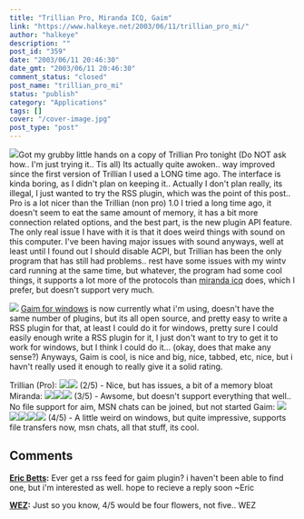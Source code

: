 ```yaml
---
title: "Trillian Pro, Miranda ICQ, Gaim"
link: "https://www.halkeye.net/2003/06/11/trillian_pro_mi/"
author: "halkeye"
description: ""
post_id: "359"
date: "2003/06/11 20:46:30"
date_gmt: "2003/06/11 20:46:30"
comment_status: "closed"
post_name: "trillian_pro_mi"
status: "publish"
category: "Applications"
tags: []
cover: "/cover-image.jpg"
post_type: "post"
---
```


![](http://gallery.halkeye.net/albums/screenshots/untitled.thumb.jpg)Got my grubby little hands on a copy of Trillian Pro tonight (Do NOT ask how.. I'm just trying it.. Tis all) Its actually quite awoken.. way improved since the first version of Trillian I used a LONG time ago. The interface is kinda boring, as I didn't plan on keeping it.. Actually I don't plan really, its illegal, I just wanted to try the RSS plugin, which was the point of this post.. Pro is a lot nicer than the Trillian (non pro) 1.0 I tried a long time ago, it doesn't seem to eat the same amount of memory, it has a bit more connection related options, and the best part, is the new plugin API feature. The only real issue I have with it is that it does weird things with sound on this computer. I've been having major issues with sound anyways, well at least until I found out I should disable ACPI, but Trillian has been the only program that has still had problems.. rest have some issues with my wintv card running at the same time, but whatever, the program had some cool things, it supports a lot more of the protocols than [miranda icq](http://miranda-icq.sourceforge.net) does, which I prefer, but doesn't support very much. 

![](http://gallery.halkeye.net/albums/screenshots/untitled_001.thumb.jpg) [Gaim for windows](http://gaim.sourceforge.net/win32/) is now currently what i'm using, doesn't have the same number of plugins, but its all open source, and pretty easy to write a RSS plugin for that, at least I could do it for windows, pretty sure I could easily enough write a RSS plugin for it, I just don't want to try to get it to work for windows, but I think I could do it... (okay, does that make any sense?) Anyways, Gaim is cool, is nice and big, nice, tabbed, etc, nice, but i havn't really used it enough to really give it a solid rating.

Trillian (Pro): ![](/img/star.gif)![](/img/star.gif) (2/5) \- Nice, but has issues, a bit of a memory bloat Miranda: ![](/img/star.gif)![](/img/star.gif)![](/img/star.gif) (3/5) \- Awsome, but doesn't support everything that well.. No file support for aim, MSN chats can be joined, but not started Gaim: ![](/img/star.gif)![](/img/star.gif)![](/img/star.gif)![](/img/star.gif)![](/img/star.gif) (4/5) \- A little weird on windows, but quite impressive, supports file transfers now, msn chats, all that stuff, its cool.

## Comments

**[Eric Betts](#22 "2003-09-12 21:53:55"):** Ever get a rss feed for gaim plugin? i haven't been able to find one, but i'm interested as well. hope to recieve a reply soon ~Eric

**[WEZ](#23 "2004-03-18 22:06:32"):** Just so you know, 4/5 would be four flowers, not five.. WEZ

